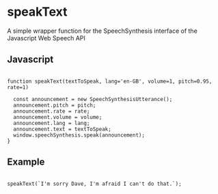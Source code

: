 # speakText
A simple wrapper function for the SpeechSynthesis interface of the Javascript Web Speech API

## Javascript

```

function speakText(textToSpeak, lang='en-GB', volume=1, pitch=0.95, rate=1)

  const announcement = new SpeechSynthesisUtterance();
  announcement.pitch = pitch;
  announcement.rate = rate;
  announcement.volume = volume;
  announcement.lang = lang;
  announcement.text = textToSpeak;
  window.speechSynthesis.speak(announcement);
}

```

## Example

```

speakText(`I'm sorry Dave, I'm afraid I can't do that.`);

```
